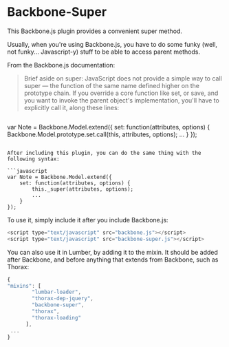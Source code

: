 # Backbone-Super

This Backbone.js plugin provides a convenient super method.

Usually, when you're using Backbone.js, you have to do some funky (well, not funky... Javascript-y) stuff to be able to access parent methods.

From the Backbone.js documentation:

> Brief aside on super: JavaScript does not provide a simple way to call super — the function of the same name defined higher on the prototype chain. If you override a core function like set, or save, and you want to invoke the parent object's implementation, you'll have to explicitly call it, along these lines:

> ```javascript
var Note = Backbone.Model.extend({
	set: function(attributes, options) {
		Backbone.Model.prototype.set.call(this, attributes, options);
		...
	}
});
```

After including this plugin, you can do the same thing with the following syntax:

```javascript
var Note = Backbone.Model.extend({
	set: function(attributes, options) {
		this._super(attributes, options);
		...
	}
});
```

To use it, simply include it after you include Backbone.js:

```javascript
<script type="text/javascript" src="backbone.js"></script>
<script type="text/javascript" src="backbone-super.js"></script>
```

You can also use it in Lumber, by adding it to the mixin. It should be added after Backbone, and before anything that extends from Backbone, such as Thorax:
```javascript
{
"mixins": [
        "lumbar-loader",
        "thorax-dep-jquery",
        "backbone-super",
        "thorax",
        "thorax-loading"
      ],
 ...
}
```

